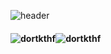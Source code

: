 ![header](https://capsule-render.vercel.app/api?type=wave&color=gradient&height=300&section=header&text=JunYeop&fontSize=90)

#### ![dortkthf](https://github-readme-stats.vercel.app/api?username=dortkthf&show_icons=true&theme=cobalt2)![dortkthf](https://github-readme-stats.vercel.app/api/top-langs/?username=dortkthf&layout=compact&theme=cobalt2)

